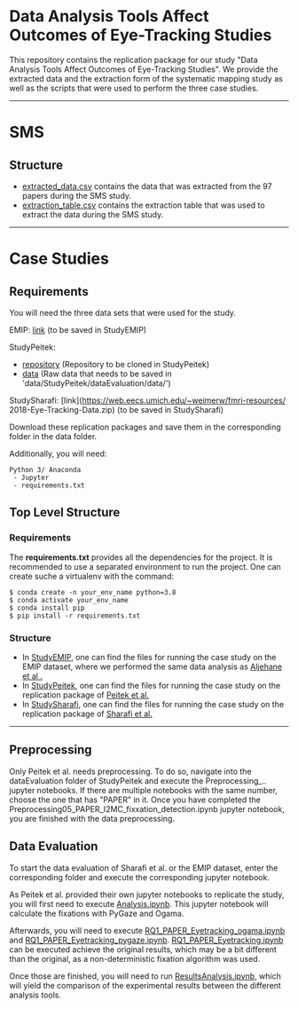 # Data Analysis Tools Affect Outcomes of Eye-Tracking Studies

This repository contains the replication package for our study "Data Analysis Tools Affect Outcomes of Eye-Tracking Studies".
We provide the extracted data and the extraction form of the systematic mapping study as well as the scripts that were used to perform the three case studies.

---

# SMS

## Structure

- [extracted_data.csv](extracted_data.csv) contains the data that was extracted from the 97 papers during the SMS study.
- [extraction_table.csv](extraction_table.csv) contains the extraction table that was used to extract the data during the SMS study.


---

# Case Studies

## Requirements

You will need the three data sets that were used for the study.

EMIP: [link](https://osf.io/53kts/) (to be saved in StudyEMIP)

StudyPeitek: 
- [repository](https://github.com/brains-on-code/NoviceVsExpert) (Repository to be cloned in StudyPeitek)
- [data](https://osf.io/4hjbd/) (Raw data that needs to be saved in 'data/StudyPeitek/dataEvaluation/data/')

StudySharafi: [link](https://web.eecs.umich.edu/~weimerw/fmri-resources/ 2018-Eye-Tracking-Data.zip) (to be saved in StudySharafi)

Download these replication packages and save them in the corresponding folder in the data folder.

Additionally, you will need:

```
Python 3/ Anaconda
 - Jupyter
 - requirements.txt
```

## Top Level Structure

### Requirements

The **requirements.txt** provides all the dependencies for the project.
It is recommended to use a separated environment to run the project. One can create suche a virtualenv with the command:

```properties
$ conda create -n your_env_name python=3.8
$ conda activate your_env_name
$ conda install pip
$ pip install -r requirements.txt
```
### Structure

- In [StudyEMIP](StudyEMIP), one can find the files for running the case study on the EMIP dataset, where we performed the same data analysis as [Aljehane et al .](https://doi.org/10.1145/3591135)
- In [StudyPeitek](StudyPeitek), one can find the files for running the case study on the replication package of [Peitek et al.](https://doi.org/10.1145/3540250.3549084) 
- In [StudySharafi](StudySharafi), one can find the files for running the case study on the replication package of [Sharafi et al.](http://dx.doi.org/10.1145/3434643) 

---

## Preprocessing

Only Peitek et al. needs preprocessing.
To do so, navigate into the dataEvaluation folder of StudyPeitek and execute the Preprocessing_.. jupyter notebooks.
If there are multiple notebooks with the same number, choose the one that has "PAPER" in it.
Once you have completed the Preprocessing05_PAPER_I2MC_fixxation_detection.ipynb jupyter notebook, you are finished with the data preprocessing.

## Data Evaluation

To start the data evaluation of Sharafi et al. or the EMIP dataset, enter the corresponding folder and execute the corresponding jupyter notebook.

As Peitek et al. provided their own jupyter notebooks to replicate the study, you will first need to execute [Analysis.ipynb](StudyPeitek/Analysis.ipynb).
This jupyter notebook will calculate the fixations with PyGaze and Ogama.

Afterwards, you will need to execute [RQ1_PAPER_Eyetracking_ogama.ipynb](StudyPeitek/RQ1_PAPER_Eyetracking_ogama.ipynb) and [RQ1_PAPER_Eyetracking_pygaze.ipynb](StudyPeitek/RQ1_PAPER_Eyetracking_pygaze.ipynb).
[RQ1_PAPER_Eyetracking.ipynb](StudyPeitek/RQ1_PAPER_Eyetracking.ipynb) can be executed achieve the original results, which may be a bit different than the original, as a non-deterministic fixation algorithm was used.

Once those are finished, you will need to run [ResultsAnalysis.ipynb](StudyPeitek/ResultsAnalysis.ipynb), which will yield the comparison of the experimental results between the different analysis tools.
